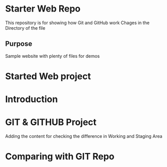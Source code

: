 # Starter Web Repo

This repository is for showing how Git and GitHub work
Chages in the Directory of the file
## Purpose

Sample website with plenty of files for demos

# Started Web project

# Introduction

# GIT & GITHUB Project

Adding the content for checking the difference in Working and Staging Area

# Comparing with GIT Repo
